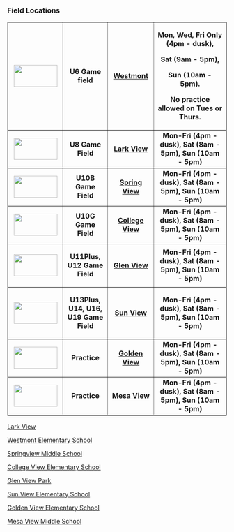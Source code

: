 ### Field Locations

<table border="1" cellspacing="1"><tbody><tr>
<td style="text-align:center;width:124px;height:178px"><b>
<a href="http://www.ayso55.org/fieldloc/fieldmaps.html#WESTMONT" rel="nofollow">
<img border="0" height="50" src="http://www.ayso55.org/images/button_soccer_field.gif" width="100" /></a></b></td>
<td style="text-align:center;width:109px;height:178px"><b>U6 Game field</b></td>
<td style="text-align:center;width:103px;height:178px">
<p><b><a href="http://www.ayso55.org/fieldloc/fieldmaps.html#WESTMONT" rel="nofollow">Westmont</a></b></p></td>
<td style="text-align:center;width:278px;height:178px">
<p><b>
<span style="FONT-WEIGHT:bold">
Mon, Wed, Fri Only (4pm - dusk), </span></b>
</p><p><b>
<span style="FONT-WEIGHT:bold">
Sat (9am - 5pm), </span></b>
</p><p><b>
<span style="FONT-WEIGHT:bold">
Sun (10am - 5pm). </span></b>
</p><p><b>
<span style="FONT-WEIGHT:bold">
No practice allowed on Tues or Thurs.</span></b></p></td>
</tr>
<tr>
<td style="text-align:center;width:124px;height:54px"><b>
<a href="http://www.ayso55.org/fieldloc/fieldmaps.html#LARKVIEW" rel="nofollow">
<img border="0" height="50" src="http://www.ayso55.org/images/button_soccer_field.gif" width="100" /></a></b></td>
<td style="text-align:center;width:109px;height:54px"><b>U8 Game Field</b></td>
<td style="text-align:center;width:103px;height:54px"><b><a href="http://www.ayso55.org/fieldloc/fieldmaps.html#LARKVIEW" rel="nofollow">Lark View</a></b></td>
<td style="text-align:center;width:278px;height:54px"><b>Mon-Fri (4pm - dusk), Sat (8am - 5pm), Sun (10am - 5pm)</b></td>
</tr>
<tr>
<td style="text-align:center;width:124px;height:54px"><b>
<a href="http://www.ayso55.org/fieldloc/fieldmaps.html#SPRINGVIEW" rel="nofollow">
<img border="0" height="50" src="http://www.ayso55.org/images/button_soccer_field.gif" width="100" /></a></b></td>
<td style="text-align:center;width:109px;height:54px"><b>U10B Game Field</b></td>
<td style="text-align:center;width:103px;height:54px"><b><a href="http://www.ayso55.org/fieldloc/fieldmaps.html#SPRINGVIEW" rel="nofollow">Spring View</a></b></td>
<td style="text-align:center;width:278px;height:54px"><b>Mon-Fri (4pm - dusk), Sat (8am - 5pm), Sun (10am - 5pm)</b></td>
</tr>
<tr>
<td style="text-align:center;width:124px;height:54px"><b>
<a href="http://www.ayso55.org/fieldloc/fieldmaps.html#COLLEGEVIEW" rel="nofollow">
<img border="0" height="50" src="http://www.ayso55.org/images/button_soccer_field.gif" width="100" /></a></b></td>
<td style="text-align:center;width:109px;height:54px"><b>U10G Game Field</b></td>
<td style="text-align:center;width:103px;height:54px"><b>
<a href="http://www.ayso55.org/fieldloc/fieldmaps.html#COLLEGEVIEW" rel="nofollow">College View</a></b></td>
<td style="text-align:center;width:278px;height:54px"><b>Mon-Fri (4pm - dusk), Sat (8am - 5pm), Sun (10am - 5pm)</b></td>
</tr>
<tr>
<td style="text-align:center;width:124px;height:71px"><b>
<a href="http://www.ayso55.org/fieldloc/fieldmaps.html#GLENVIEW" rel="nofollow">
<img border="0" height="50" src="http://www.ayso55.org/images/button_soccer_field.gif" width="100" /></a></b></td>
<td style="text-align:center;width:109px;height:71px">
<p><b>
<span style="FONT-WEIGHT:bold">
      U11Plus, U12 Game Field</span></b></p></td>
<td style="text-align:center;width:103px;height:71px"><b><a href="http://www.ayso55.org/fieldloc/fieldmaps.html#GLENVIEW" rel="nofollow">Glen View</a></b></td>
<td style="text-align:center;width:278px;height:71px"><b>Mon-Fri (4pm - dusk), Sat (8am - 5pm), Sun (10am - 5pm)</b></td>
</tr>

<tr>
<td style="text-align:center;width:124px;height:91px"><b>
<a href="http://www.ayso55.org/fieldloc/fieldmaps.html#SUNVIEW" rel="nofollow">
<img border="0" height="50" src="http://www.ayso55.org/images/button_soccer_field.gif" width="100" /></a></b></td>
<td style="text-align:center;width:109px;height:91px">
<p><b>
<span style="FONT-WEIGHT:bold">
      U13Plus, U14, U16, U19 Game Field</span></b></p></td>
<td style="text-align:center;width:103px;height:91px"><b><a href="http://www.ayso55.org/fieldloc/fieldmaps.html#SUNVIEW" rel="nofollow">Sun View</a></b></td>
<td style="text-align:center;width:278px;height:91px"><b>Mon-Fri (4pm - dusk), Sat (8am - 5pm), Sun (10am - 5pm)</b></td>
</tr>
<tr>
<td style="text-align:center;width:124px;height:54px"><b>
<a href="http://www.ayso55.org/fieldloc/fieldmaps.html#GOLDENVIEW" rel="nofollow">
<img border="0" height="50" src="http://www.ayso55.org/images/button_soccer_field.gif" width="100" /></a></b></td>
<td style="text-align:center;width:109px;height:54px"><b>Practice</b></td>
<td style="text-align:center;width:103px;height:54px"><b><a href="http://www.ayso55.org/fieldloc/fieldmaps.html#GOLDENVIEW" rel="nofollow">Golden View</a></b></td>
<td style="text-align:center;width:278px;height:54px"><b>Mon-Fri (4pm - dusk), Sat (8am - 5pm), Sun (10am - 5pm)</b></td>
</tr>
<tr>
<td style="text-align:center;width:124px;height:54px"><b>
<a href="http://www.ayso55.org/fieldloc/fieldmaps.html#MESAVIEW" rel="nofollow">
<img border="0" height="50" src="http://www.ayso55.org/images/button_soccer_field.gif" width="100" /></a></b></td>
<td style="text-align:center;width:109px;height:54px"><b>Practice</b></td>
<td style="text-align:center;width:103px;height:54px"><b><a href="http://www.ayso55.org/fieldloc/fieldmaps.html#MESAVIEW" rel="nofollow">Mesa View</a></b></td>
<td style="text-align:center;width:278px;height:54px"><b>Mon-Fri (4pm - dusk), Sat (8am - 5pm), Sun (10am - 5pm)</b></td></tr></tbody></table>



[Lark View](https://goo.gl/maps/BwgsL)

[Westmont Elementary School](https://goo.gl/maps/zkzP7)

[Springview Middle School](https://goo.gl/maps/ROOXP)

[College View Elementary School](https://goo.gl/maps/y5u6t)

[Glen View Park](https://goo.gl/maps/OSNZV)

[Sun View Elementary School](https://goo.gl/maps/rH3zf)

[Golden View Elementary School](https://goo.gl/maps/pWWNM)

[Mesa View Middle School](https://goo.gl/maps/a95Dj)

